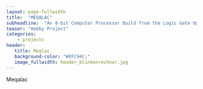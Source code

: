 ```yaml
---
layout: page-fullwidth
title:  "MEQALAC"
subheadline:  "An 8-bit Computer Processor Build from the Logic Gate Up"
teaser: "Hobby Project"
categories:
    - projects
header:
   title: Meqlac
   background-color: "#EFC94C;"
   image_fullwidth: header_blinkenrechner.jpg
---
```


Meqalac

